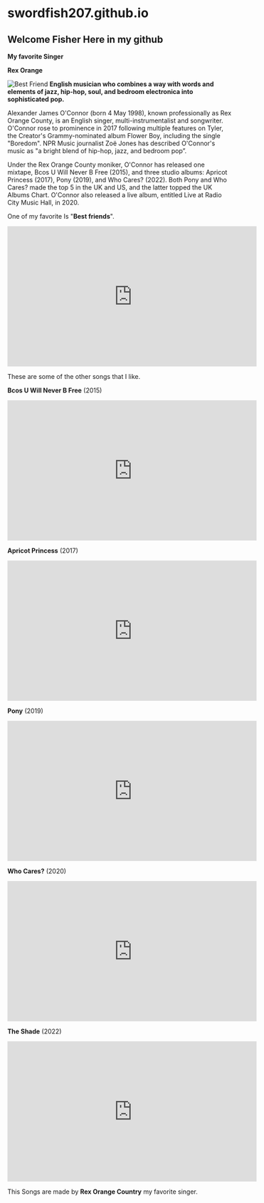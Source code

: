 # swordfish207.github.io
## Welcome Fisher Here in my github
**My favorite Singer** <br>

**Rex Orange** <br>

![Best Friend](https://mediad.publicbroadcasting.net/p/shared/npr/styles/x_large/nprshared/202001/776471911.jpg)
**English musician who combines a way with words and elements of jazz, hip-hop, soul, and bedroom electronica into sophisticated pop.**

Alexander James O'Connor (born 4 May 1998), known professionally as Rex Orange County, is an English singer, multi-instrumentalist and songwriter. O'Connor rose to prominence in 2017 following multiple features on Tyler, the Creator's Grammy-nominated album Flower Boy, including the single "Boredom". NPR Music journalist Zoë Jones has described O'Connor's music as "a bright blend of hip-hop, jazz, and bedroom pop”.

Under the Rex Orange County moniker, O'Connor has released one mixtape, Bcos U Will Never B Free (2015), and three studio albums: Apricot Princess (2017), Pony (2019), and Who Cares? (2022). Both Pony and Who Cares? made the top 5 in the UK and US, and the latter topped the UK Albums Chart. O'Connor also released a live album, entitled Live at Radio City Music Hall, in 2020.

One of my favorite Is "**Best friends**".

<iframe width="560" height="315" src="https://www.youtube.com/embed/OqBuXQLR4Y8" title="YouTube video player" frameborder="0" allow="accelerometer; autoplay; clipboard-write; encrypted-media; gyroscope; picture-in-picture" allowfullscreen></iframe>

These are some of the other songs that I like.

**Bcos U Will Never B Free** (2015)

<iframe width="560" height="315" src="https://www.youtube.com/embed/ftO_TAT9bvg" title="YouTube video player" frameborder="0" allow="accelerometer; autoplay; clipboard-write; encrypted-media; gyroscope; picture-in-picture" allowfullscreen></iframe>

**Apricot Princess** (2017)

<iframe width="560" height="315" src="https://www.youtube.com/embed/EDXHYVgPF3k" title="YouTube video player" frameborder="0" allow="accelerometer; autoplay; clipboard-write; encrypted-media; gyroscope; picture-in-picture" allowfullscreen></iframe>

**Pony** (2019)

<iframe width="560" height="315" src="https://www.youtube.com/embed/5OrGWGCutxg" title="YouTube video player" frameborder="0" allow="accelerometer; autoplay; clipboard-write; encrypted-media; gyroscope; picture-in-picture" allowfullscreen></iframe>

**Who Cares?** (2020)

<iframe width="560" height="315" src="https://www.youtube.com/embed/k0mnouEyFuk" title="YouTube video player" frameborder="0" allow="accelerometer; autoplay; clipboard-write; encrypted-media; gyroscope; picture-in-picture" allowfullscreen></iframe>

**The Shade** (2022)

<iframe width="560" height="315" src="https://www.youtube.com/embed/XwRlsNpJgD0" title="YouTube video player" frameborder="0" allow="accelerometer; autoplay; clipboard-write; encrypted-media; gyroscope; picture-in-picture" allowfullscreen></iframe>

This Songs are made by **Rex Orange Country** my favorite singer.
